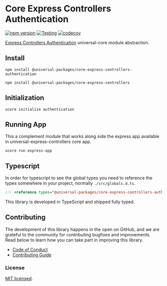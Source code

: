 # Core Express Controllers Authentication

[![npm version](https://badge.fury.io/js/@universal-packages%2Fcore-express-controllers-authentication.svg)](https://www.npmjs.com/package/@universal-packages/core-express-controllers-authentication)
[![Testing](https://github.com/universal-packages/universal-core-express-controllers-authentication/actions/workflows/testing.yml/badge.svg)](https://github.com/universal-packages/universal-core-express-controllers-authentication/actions/workflows/testing.yml)
[![codecov](https://codecov.io/gh/universal-packages/universal-core-express-controllers-authentication/branch/main/graph/badge.svg?token=CXPJSN8IGL)](https://codecov.io/gh/universal-packages/universal-core-express-controllers-authentication)

[Express Controllers Authentication](https://github.com/universal-packages/universal-express-controllers-authentication) universal-core module abstraction.

## Install

```shell
npm install @universal-packages/core-express-controllers-authentication

npm install @universal-packages/core-express-controllers
```

## Initialization

```shell
ucore initialize authentication
```

## Running App

This a complement module that works along side the express app available in universal-express-controllers core app.

```
ucore run express-app
```

## Typescript

In order for typescript to see the global types you need to reference the types somewhere in your project, normally `./src/globals.d.ts`.

```ts
/// <reference types="@universal-packages/core-express-controllers-authentication" />
```

This library is developed in TypeScript and shipped fully typed.

## Contributing

The development of this library happens in the open on GitHub, and we are grateful to the community for contributing bugfixes and improvements. Read below to learn how you can take part in improving this library.

- [Code of Conduct](./CODE_OF_CONDUCT.md)
- [Contributing Guide](./CONTRIBUTING.md)

### License

[MIT licensed](./LICENSE).
